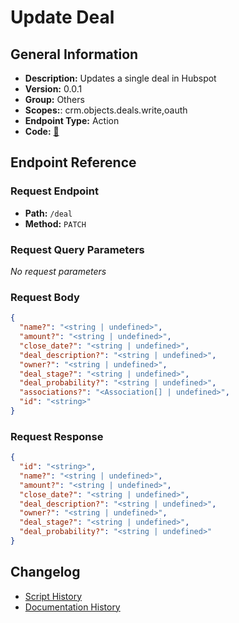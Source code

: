 # Update Deal

## General Information

- **Description:** Updates a single deal in Hubspot
- **Version:** 0.0.1
- **Group:** Others
- **Scopes:**: crm.objects.deals.write,oauth
- **Endpoint Type:** Action
- **Code:** [🔗](https://github.com/NangoHQ/integration-templates/tree/main/integrations/hubspot/actions/update-deal.ts)

## Endpoint Reference

### Request Endpoint

- **Path:** `/deal`
- **Method:** `PATCH`

### Request Query Parameters

_No request parameters_

### Request Body

```json
{
  "name?": "<string | undefined>",
  "amount?": "<string | undefined>",
  "close_date?": "<string | undefined>",
  "deal_description?": "<string | undefined>",
  "owner?": "<string | undefined>",
  "deal_stage?": "<string | undefined>",
  "deal_probability?": "<string | undefined>",
  "associations?": "<Association[] | undefined>",
  "id": "<string>"
}
```

### Request Response

```json
{
  "id": "<string>",
  "name?": "<string | undefined>",
  "amount?": "<string | undefined>",
  "close_date?": "<string | undefined>",
  "deal_description?": "<string | undefined>",
  "owner?": "<string | undefined>",
  "deal_stage?": "<string | undefined>",
  "deal_probability?": "<string | undefined>"
}
```

## Changelog

- [Script History](https://github.com/NangoHQ/integration-templates/commits/main/integrations/hubspot/actions/update-deal.ts)
- [Documentation History](https://github.com/NangoHQ/integration-templates/commits/main/integrations/hubspot/actions/update-deal.md)

